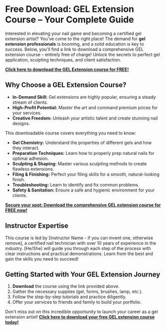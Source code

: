 # Free Download: GEL Extension Course – Your Complete Guide

Interested in elevating your nail game and becoming a certified gel extension artist? You've come to the right place! The demand for **gel extension professionals** is booming, and a solid education is key to success. Below, you'll find a link to download a comprehensive GEL extension course – entirely free of charge! Unlock the secrets to perfect gel application, sculpting techniques, and client satisfaction.

[**Click here to download the GEL Extension course for FREE!**](https://udemywork.com/gel-extension-course)

## Why Choose a GEL Extension Course?

*   **In-Demand Skill:** Gel extensions are highly popular, ensuring a steady stream of clients.
*   **High-Profit Potential:** Master the art and command premium prices for your services.
*   **Creative Freedom:** Unleash your artistic talent and create stunning nail designs.

This downloadable course covers everything you need to know:

*   **Gel Chemistry:** Understand the properties of different gels and how they interact.
*   **Preparation Techniques:** Learn how to properly prep natural nails for optimal adhesion.
*   **Sculpting & Shaping:** Master various sculpting methods to create flawless extensions.
*   **Filing & Finishing:** Perfect your filing skills for a smooth, natural-looking finish.
*   **Troubleshooting:** Learn to identify and fix common problems.
*   **Safety & Sanitation:** Ensure a safe and hygienic environment for your clients.

[**Secure your spot: Download the comprehensive GEL extension course for FREE now!**](https://udemywork.com/gel-extension-course)

## Instructor Expertise

This course is led by [Instructor Name - if you can invent one, otherwise remove], a certified nail technician with over 10 years of experience in the industry. [He/She] will guide you through each step of the process with clear instructions and practical demonstrations. Learn from the best and gain the skills you need to succeed!

## Getting Started with Your GEL Extension Journey

1.  **Download** the course using the link provided above.
2.  Gather the necessary supplies (gel, forms, brushes, lamp, etc.).
3.  Follow the step-by-step tutorials and practice diligently.
4.  Offer your services to friends and family to build your portfolio.

Don't miss out on this incredible opportunity to launch your career as a gel extension artist! **[Click here to download your free GEL extension course today!](https://udemywork.com/gel-extension-course)**

